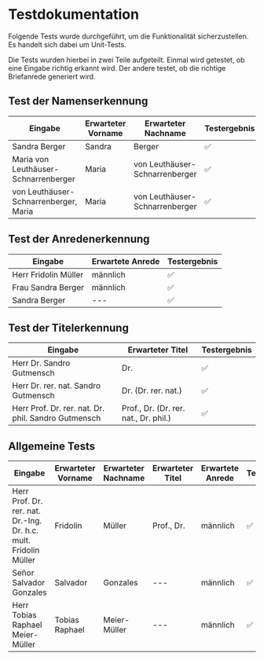 # Testdokumentation

Folgende Tests wurde durchgeführt, um die Funktionalität sicherzustellen. Es handelt sich dabei um Unit-Tests.

Die Tests wurden hierbei in zwei Teile aufgeteilt. Einmal wird getestet, ob eine Eingabe richtig erkannt wird. Der andere testet, ob die richtige Briefanrede generiert wird.


## Test der Namenserkennung
| Eingabe | Erwarteter Vorname | Erwarteter Nachname | Testergebnis |
| - | - | - | - |
| Sandra Berger | Sandra | Berger | ✅ |
| Maria von Leuthäuser-Schnarrenberger | Maria | von Leuthäuser-Schnarrenberger | ✅ |
| von Leuthäuser-Schnarrenberger, Maria | Maria | von Leuthäuser-Schnarrenberger | ✅ |


## Test der Anredenerkennung

| Eingabe | Erwartete Anrede | Testergebnis |
| - | - | - |
| Herr Fridolin Müller | männlich | ✅ |
| Frau Sandra Berger | männlich | ✅ |
| Sandra Berger | --- | ✅ |


## Test der Titelerkennung

| Eingabe | Erwarteter Titel | Testergebnis |
| - | - | - |
| Herr Dr. Sandro Gutmensch | Dr. | ✅ |
| Herr Dr. rer. nat. Sandro Gutmensch | Dr. (Dr. rer. nat.) | ✅ |
| Herr Prof. Dr. rer. nat. Dr. phil. Sandro Gutmensch | Prof., Dr. (Dr. rer. nat., Dr. phil.) | ✅ |


## Allgemeine Tests

| Eingabe |  Erwarteter Vorname | Erwarteter Nachname | Erwarteter Titel | Erwartete Anrede | Testergebnis |
| - | - | - | - | - | - |
| Herr Prof. Dr. rer. nat. Dr.-Ing. Dr. h.c. mult. Fridolin Müller | Fridolin | Müller | Prof., Dr. | männlich | ✅ |
| Señor Salvador Gonzales | Salvador | Gonzales | --- | männlich | ✅ |
| Herr Tobias Raphael Meier-Müller | Tobias Raphael | Meier-Müller | --- | männlich | ✅ |

<!-- ❌  oder ✅ -->